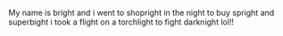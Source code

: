 My name is bright and i went to shopright in the night to buy spright and superbight i took a flight on a torchlight to fight darknight lol!!
